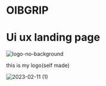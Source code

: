 # OIBGRIP
# Ui ux landing page
![logo-no-background](https://user-images.githubusercontent.com/102627008/218188717-602684c4-7b95-4bf6-ba3f-2738b50bde6f.png)

this is my logo(self made)








![2023-02-11 (1)](https://user-images.githubusercontent.com/102627008/218188777-68c4de94-ad38-4645-8da8-b99eb58dc35d.png)
